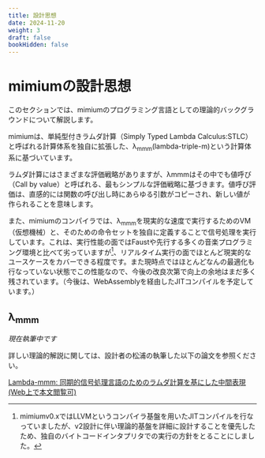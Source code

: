 ```yaml
---
title: 設計思想
date: 2024-11-20
weight: 3
draft: false
bookHidden: false
---
```


# mimiumの設計思想

このセクションでは、mimiumのプログラミング言語としての理論的バックグラウンドについて解説します。

mimiumは、単純型付きラムダ計算（Simply Typed Lambda Calculus:STLC）と呼ばれる計算体系を独自に拡張した、λ<sub>mmm</sub>(lambda-triple-m)という計算体系に基づいています。

ラムダ計算にはさまざまな評価戦略がありますが、λmmmはその中でも値呼び（Call by value）と呼ばれる、最もシンプルな評価戦略に基づきます。値呼び評価は、直感的には関数の呼び出し時にあらゆる引数がコピーされ、新しい値が作られることを意味します。

また、mimiumのコンパイラでは、λ<sub>mmm</sub>を現実的な速度で実行するためのVM（仮想機械）と、そのための命令セットを独自に定義することで信号処理を実行しています。これは、実行性能の面ではFaustや先行する多くの音楽プログラミング環境と比べて劣っていますが[^llvm]、リアルタイム実行の面でほとんど現実的なユースケースをカバーできる程度です。また現時点ではほとんどなんの最適化も行なっていない状態でこの性能なので、今後の改良次第で向上の余地はまだ多く残されています。（今後は、WebAssemblyを経由したJITコンパイルを予定しています。）

## λ<sub>mmm</sub>

*現在執筆中です*

詳しい理論的解説に関しては、設計者の松浦の執筆した以下の論文を参照ください。

[Lambda-mmm: 同期的信号処理言語のためのラムダ計算を基にした中間表現(Web上で本文閲覧可)](https://matsuuratomoya.com/research/lambdammm-ifc-2024/)


[^llvm]: mimiumv0.xではLLVMというコンパイラ基盤を用いたJITコンパイルを行なっていましたが、v2設計に伴い理論的基盤を詳細に設計することを優先したため、独自のバイトコードインタプリタでの実行の方針をとることにしました。
